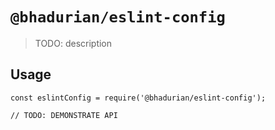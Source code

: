 # `@bhadurian/eslint-config`

> TODO: description

## Usage

```
const eslintConfig = require('@bhadurian/eslint-config');

// TODO: DEMONSTRATE API
```
